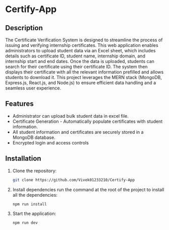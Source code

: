 # Certify-App

## Description
The Certificate Verification System is designed to streamline the process of issuing and verifying internship certificates. This web application enables administrators to upload student data via an Excel sheet, which includes details such as certificate ID, student name, internship domain, and internship start and end dates. Once the data is uploaded, students can search for their certificate using their certificate ID. The system then displays their certificate with all the relevant information prefilled and allows students to download it. This project leverages the MERN stack (MongoDB, Express.js, React.js, and Node.js) to ensure efficient data handling and a seamless user experience.

## Features
- Administrator can upload bulk student data in excel file.
- Certificate Generation - Automatically populate certificates with student information.
- All student information and certificates are securely stored in a MongoDB database.
- Encrypted login and access controls

## Installation
1. Clone the repository:
    ```sh
    git clone https://github.com/Vivek01233210/Certify-App
    ```
3. Install dependencies run the command at the root of the project to install all the dependencies:
    ```sh
    npm run install
    ```
4. Start the application:
    ```sh
    npm run dev
    ```